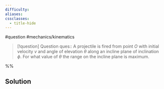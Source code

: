```yaml
---
difficulty: 
aliases: 
cssclasses:
  - title-hide
---
```

#question #mechanics/kinematics 

> [!question] Question 
> ques:: A projectile is fired from point $O$ with initial velocity $v$ and angle of elevation $\theta$ along an incline plane of inclination $\phi$. For what value of $\theta$ the range on the incline plane is maximum.

%%
## Solution


